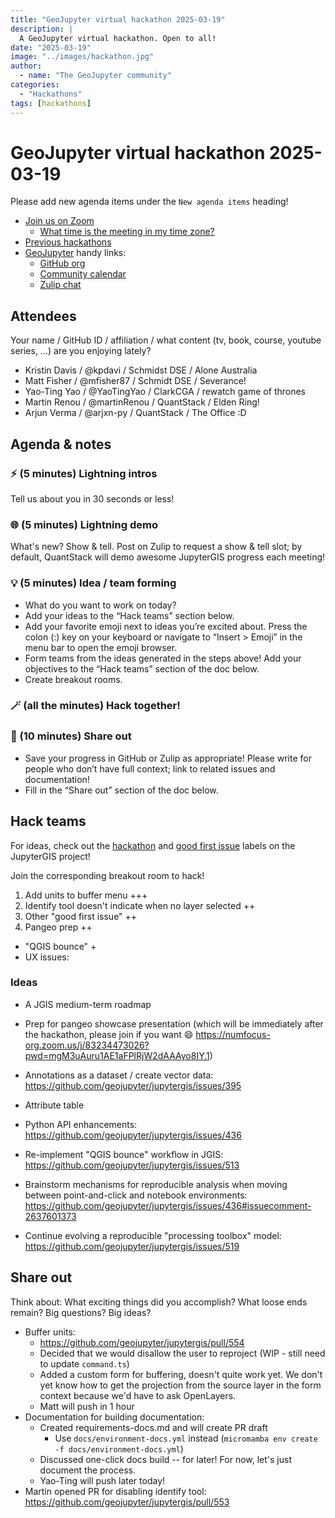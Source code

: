 ```yaml
---
title: "GeoJupyter virtual hackathon 2025-03-19"
description: |
  A GeoJupyter virtual hackathon. Open to all!
date: "2025-03-19"
image: "../images/hackathon.jpg"
author:
  - name: "The GeoJupyter community"
categories:
  - "Hackathons"
tags: [hackathons]
---
```


# GeoJupyter virtual hackathon 2025-03-19

Please add new agenda items under the `New agenda items` heading!

- [Join us on Zoom](https://berkeley.zoom.us/j/92451699568)
  - [What time is the meeting in my time zone?](https://dateful.com/convert/utc?t=3pm)
- [Previous hackathons](https://geojupyter.org/blog/#category=Hackathons)
- [GeoJupyter](https://geojupyter.org) handy links:
  - [GitHub org](https://github.com/geojupyter)
  - [Community calendar](https://geojupyter.org/calendar.html)
  - [Zulip chat](https://jupyter.zulipchat.com/#narrow/channel/471314-geojupyter)


## Attendees

Your name / GitHub ID / affiliation / what content (tv, book, course, youtube series, ...) are you enjoying lately?

* Kristin Davis / \@kpdavi / Schmidst DSE / Alone Australia
* Matt Fisher / \@mfisher87 / Schmidt DSE / Severance!
* Yao-Ting Yao / \@YaoTingYao / ClarkCGA / rewatch game of thrones
* Martin Renou / \@martinRenou / QuantStack / Elden Ring!
* Arjun Verma / \@arjxn-py / QuantStack / The Office :D


## Agenda & notes

### ⚡ (5 minutes) Lightning intros

Tell us about you in 30 seconds or less!


### 🌐 (5 minutes) Lightning demo

What's new? Show & tell.
Post on Zulip to request a show & tell slot; by default, QuantStack will demo awesome
JupyterGIS progress each meeting!


### 💡 (5 minutes) Idea / team forming

* What do you want to work on today?
* Add your ideas to the “Hack teams” section below.
* Add your favorite emoji next to ideas you’re excited about. Press the colon (:) key on your keyboard or navigate to “Insert > Emoji” in the menu bar to open the emoji browser.
* Form teams from the ideas generated in the steps above! Add your objectives to the “Hack teams” section of the doc below.
* Create breakout rooms.


### 🪄 (all the minutes) Hack together!

### 💬 (10 minutes) Share out

* Save your progress in GitHub or Zulip as appropriate!
  Please write for people who don’t have full context; link to related issues and documentation!
* Fill in the “Share out” section of the doc below.


## Hack teams

For ideas, check out the [hackathon](https://github.com/geojupyter/jupytergis/labels/hackathon) and [good first issue](https://github.com/geojupyter/jupytergis/labels/good%20first%20issue) labels on the JupyterGIS project!

Join the corresponding breakout room to hack!

1. Add units to buffer menu +++
2. Identify tool doesn't indicate when no layer selected ++
3. Other "good first issue" ++
4. Pangeo prep ++

* "QGIS bounce" +
* UX issues:


### Ideas

* A JGIS medium-term roadmap

* Prep for pangeo showcase presentation (which will be immediately after the hackathon, please join if you want :smile: https://numfocus-org.zoom.us/j/83234473026?pwd=mgM3uAuru1AE1aFPlRjW2dAAAyo8IY.1)

* Annotations as a dataset / create vector data: https://github.com/geojupyter/jupytergis/issues/395

* Attribute table

* Python API enhancements: https://github.com/geojupyter/jupytergis/issues/436

* Re-implement "QGIS bounce" workflow in JGIS: https://github.com/geojupyter/jupytergis/issues/513

* Brainstorm mechanisms for reproducible analysis when moving between point-and-click and notebook environments: https://github.com/geojupyter/jupytergis/issues/436#issuecomment-2637601373

* Continue evolving a reproducible "processing toolbox" model: https://github.com/geojupyter/jupytergis/issues/519


## Share out

Think about:
What exciting things did you accomplish?
What loose ends remain?
Big questions? Big ideas?

* Buffer units:
    * https://github.com/geojupyter/jupytergis/pull/554
    * Decided that we would disallow the user to reproject (WIP - still need to update `command.ts`)
    * Added a custom form for buffering, doesn't quite work yet. We don't yet know how to get the projection from the source layer in the form context because we'd have to ask OpenLayers.
    * Matt will push in 1 hour
* Documentation for building documentation:
    * Created requirements-docs.md and will create PR draft
        * Use `docs/environment-docs.yml` instead (`micromamba env create -f docs/environment-docs.yml`)
    * Discussed one-click docs build -- for later! For now, let's just document the process.
    * Yao-Ting will push later today!
* Martin opened PR for disabling identify tool: https://github.com/geojupyter/jupytergis/pull/553
